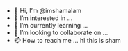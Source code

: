- 👋 Hi, I’m @imshamalam
- 👀 I’m interested in ...
- 🌱 I’m currently learning ...
- 💞️ I’m looking to collaborate on ...
- 📫 How to reach me ...
hi this is sham
<!---
imshamalam/imshamalam is a ✨ special ✨ repository because its `README.md` (this file) appears on your GitHub profile.
You can click the Preview link to take a look at your changes.
--->
